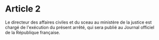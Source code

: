 # Article 2

Le directeur des affaires civiles et du sceau au ministère de la justice est chargé de l'exécution du présent arrêté, qui sera publié au Journal officiel de la République française.
